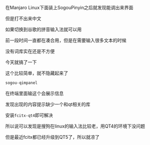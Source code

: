 
在Manjaro Linux下面装上SogouPinyin之后就发现能调出来界面

但是打不出来中文

如果切换到谷歌的拼音输入法就可以用

前一段时间一直都在凑合用，但是在需要输入很多文本的时候

没有词库实在还是不方便

今天就搞了一下

这个比较简单，就不隐藏起来了

```bash
sogou-qimpanel
```
在终端里面输这个会展示信息

发现出现的内容提示缺少一个和qt相关的库

安装`fcitx-qt4`即可解决

所以说可以发现是搜狗在linux的输入法比较老，用QT4的环境下没问题

但是最近fcitx都已经升级到QT5了，所以就凉了
